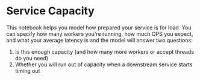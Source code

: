 Service Capacity
================

This notebook helps you model how prepared your service is for load. You can
specify how many workers you're running, how much QPS you expect, and what
your average latency is and the model will answer two questions:

1. Is this enough capacity (and how many more workers or accept threads do you need)
2. Whether you will run out of capacity when a downstream service starts
   timing out
